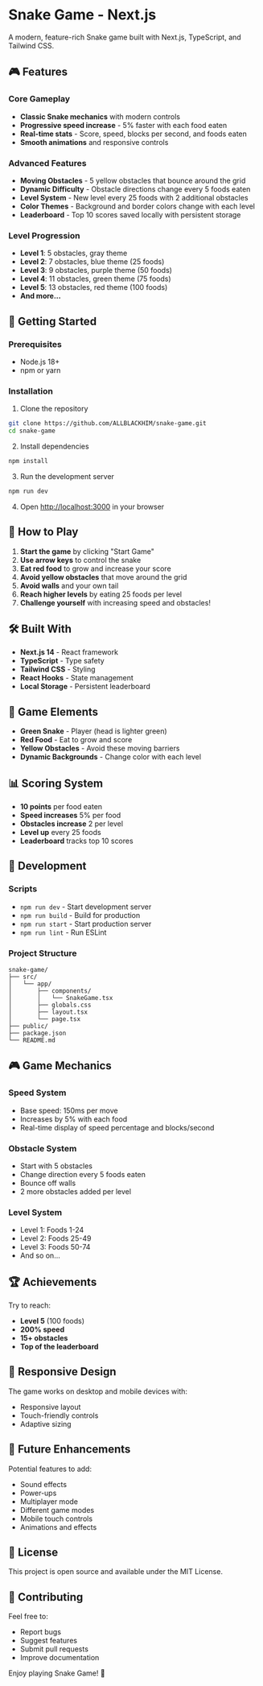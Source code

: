 # Snake Game - Next.js

A modern, feature-rich Snake game built with Next.js, TypeScript, and Tailwind CSS.

## 🎮 Features

### Core Gameplay
- **Classic Snake mechanics** with modern controls
- **Progressive speed increase** - 5% faster with each food eaten
- **Real-time stats** - Score, speed, blocks per second, and foods eaten
- **Smooth animations** and responsive controls

### Advanced Features
- **Moving Obstacles** - 5 yellow obstacles that bounce around the grid
- **Dynamic Difficulty** - Obstacle directions change every 5 foods eaten
- **Level System** - New level every 25 foods with 2 additional obstacles
- **Color Themes** - Background and border colors change with each level
- **Leaderboard** - Top 10 scores saved locally with persistent storage

### Level Progression
- **Level 1**: 5 obstacles, gray theme
- **Level 2**: 7 obstacles, blue theme (25 foods)
- **Level 3**: 9 obstacles, purple theme (50 foods)
- **Level 4**: 11 obstacles, green theme (75 foods)
- **Level 5**: 13 obstacles, red theme (100 foods)
- **And more...**

## 🚀 Getting Started

### Prerequisites
- Node.js 18+ 
- npm or yarn

### Installation

1. Clone the repository
```bash
git clone https://github.com/ALLBLACKHIM/snake-game.git
cd snake-game
```

2. Install dependencies
```bash
npm install
```

3. Run the development server
```bash
npm run dev
```

4. Open [http://localhost:3000](http://localhost:3000) in your browser

## 🎯 How to Play

1. **Start the game** by clicking "Start Game"
2. **Use arrow keys** to control the snake
3. **Eat red food** to grow and increase your score
4. **Avoid yellow obstacles** that move around the grid
5. **Avoid walls** and your own tail
6. **Reach higher levels** by eating 25 foods per level
7. **Challenge yourself** with increasing speed and obstacles!

## 🛠️ Built With

- **Next.js 14** - React framework
- **TypeScript** - Type safety
- **Tailwind CSS** - Styling
- **React Hooks** - State management
- **Local Storage** - Persistent leaderboard

## 🎨 Game Elements

- **Green Snake** - Player (head is lighter green)
- **Red Food** - Eat to grow and score
- **Yellow Obstacles** - Avoid these moving barriers
- **Dynamic Backgrounds** - Change color with each level

## 📊 Scoring System

- **10 points** per food eaten
- **Speed increases** 5% per food
- **Obstacles increase** 2 per level
- **Level up** every 25 foods
- **Leaderboard** tracks top 10 scores

## 🔧 Development

### Scripts
- `npm run dev` - Start development server
- `npm run build` - Build for production
- `npm run start` - Start production server
- `npm run lint` - Run ESLint

### Project Structure
```
snake-game/
├── src/
│   └── app/
│       ├── components/
│       │   └── SnakeGame.tsx
│       ├── globals.css
│       ├── layout.tsx
│       └── page.tsx
├── public/
├── package.json
└── README.md
```

## 🎮 Game Mechanics

### Speed System
- Base speed: 150ms per move
- Increases by 5% with each food
- Real-time display of speed percentage and blocks/second

### Obstacle System
- Start with 5 obstacles
- Change direction every 5 foods eaten
- Bounce off walls
- 2 more obstacles added per level

### Level System
- Level 1: Foods 1-24
- Level 2: Foods 25-49
- Level 3: Foods 50-74
- And so on...

## 🏆 Achievements

Try to reach:
- **Level 5** (100 foods)
- **200% speed** 
- **15+ obstacles**
- **Top of the leaderboard**

## 📱 Responsive Design

The game works on desktop and mobile devices with:
- Responsive layout
- Touch-friendly controls
- Adaptive sizing

## 🔮 Future Enhancements

Potential features to add:
- Sound effects
- Power-ups
- Multiplayer mode
- Different game modes
- Mobile touch controls
- Animations and effects

## 📄 License

This project is open source and available under the MIT License.

## 🤝 Contributing

Feel free to:
- Report bugs
- Suggest features
- Submit pull requests
- Improve documentation

Enjoy playing Snake Game! 🐍

